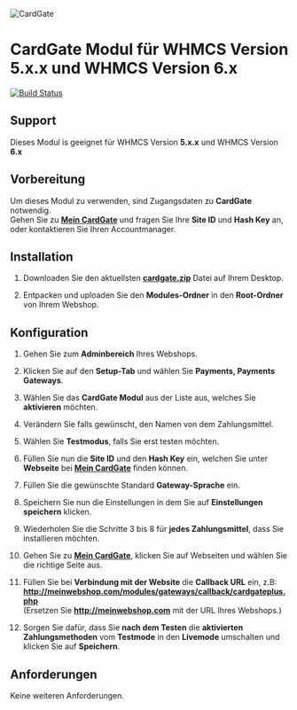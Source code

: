 ![CardGate](https://cdn.curopayments.net/thumb/200/logos/cardgate.png)

# CardGate Modul für WHMCS Version **5.x.x** und WHMCS Version **6.x**

[![Build Status](https://travis-ci.org/cardgate/whmcs.svg?branch=master)](https://travis-ci.org/cardgate/whmcs)

## Support

Dieses Modul is geeignet für WHMCS Version **5.x.x** und WHMCS Version **6.x**

## Vorbereitung

Um dieses Modul zu verwenden, sind Zugangsdaten zu **CardGate** notwendig.  
Gehen Sie zu [**Mein CardGate**](https://my.cardgate.com/) und fragen Sie Ihre **Site ID** und **Hash Key** an, oder kontaktieren Sie Ihren Accountmanager.

## Installation

1. Downloaden Sie den aktuellsten [**cardgate.zip**](https://github.com/cardgate/whmcs/releases/) Datei auf Ihrem Desktop.

2. Entpacken und uploaden Sie den **Modules-Ordner** in den **Root-Ordner** von Ihrem Webshop.

## Konfiguration

1. Gehen Sie zum **Adminbereich** Ihres Webshops.

2. Klicken Sie auf den **Setup-Tab** und wählen Sie **Payments, Payments Gateways**.

3. Wählen Sie das **CardGate Modul** aus der Liste aus, welches Sie **aktivieren** möchten. 

4. Verändern Sie falls gewünscht, den Namen von dem Zahlungsmittel.

5. Wählen Sie **Testmodus**, falls Sie erst testen möchten.

6. Füllen Sie nun die **Site ID** und den **Hash Key** ein, welchen Sie unter **Webseite** bei [**Mein CardGate**](https://my.cardgate.com/) finden können.

7. Füllen Sie die gewünschte Standard **Gateway-Sprache** ein.

8. Speichern Sie nun die Einstellungen in dem Sie auf **Einstellungen speichern** klicken.

9. Wiederholen Sie die Schritte 3 bis 8 für **jedes Zahlungsmittel**, dass Sie installieren möchten.

10. Gehen Sie zu [**Mein CardGate**](https://my.cardgate.com/), klicken Sie auf Webseiten und wählen Sie die richtige Seite aus.

11. Füllen Sie bei **Verbindung mit der Website** die **Callback URL** ein, z.B:  
    **http://meinwebshop.com/modules/gateways/callback/cardgateplus.php**  
    (Ersetzen Sie **http://meinwebshop.com** mit der URL Ihres Webshops.)   

12. Sorgen Sie dafür, dass Sie **nach dem Testen** die **aktivierten Zahlungsmethoden** vom **Testmode** in den **Livemode** umschalten und klicken Sie auf **Speichern**.

## Anforderungen

Keine weiteren Anforderungen.
